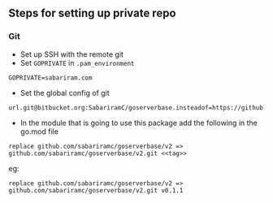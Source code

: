 ## Steps for setting up private repo

### Git
 - Set up SSH with the remote git
 - Set `GOPRIVATE` in `.pam_environment`
 ```
 GOPRIVATE=sabariram.com
 ```
 - Set the global config of git
 ```
 url.git@bitbucket.org:SabariramC/goserverbase.insteadof=https://github.com/sabariramc/goserverbase/v2
 ```
 - In the module that is going to use this package add the following in the go.mod file
 ```
 replace github.com/sabariramc/goserverbase/v2 => github.com/sabariramc/goserverbase/v2.git <<tag>>
 ```
 eg:
 ```
 replace github.com/sabariramc/goserverbase/v2 => github.com/sabariramc/goserverbase/v2.git v0.1.1
 ```